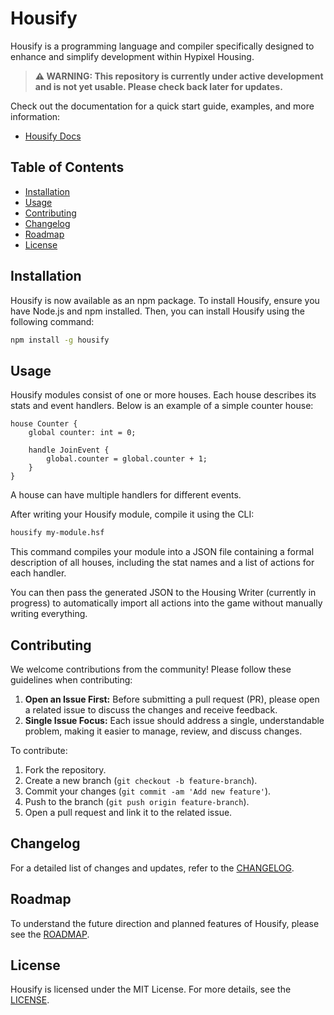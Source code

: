 # Housify

Housify is a programming language and compiler specifically designed to enhance and simplify development within Hypixel Housing.

> **⚠️ WARNING: This repository is currently under active development and is not yet usable. Please check back later for updates.**

Check out the documentation for a quick start guide, examples, and more information:

-   [Housify Docs](https://housify.dev)

## Table of Contents

-   [Installation](#installation)
-   [Usage](#usage)
-   [Contributing](#contributing)
-   [Changelog](#changelog)
-   [Roadmap](#roadmap)
-   [License](#license)

## Installation

Housify is now available as an npm package. To install Housify, ensure you have Node.js and npm installed. Then, you can install Housify using the following command:

```bash
npm install -g housify
```

## Usage

Housify modules consist of one or more houses. Each house describes its stats and event handlers. Below is an example of a simple counter house:

```housify
house Counter {
    global counter: int = 0;

    handle JoinEvent {
        global.counter = global.counter + 1;
    }
}
```

A house can have multiple handlers for different events.

After writing your Housify module, compile it using the CLI:

```bash
housify my-module.hsf
```

This command compiles your module into a JSON file containing a formal description of all houses, including the stat names and a list of actions for each handler.

You can then pass the generated JSON to the Housing Writer (currently in progress) to automatically import all actions into the game without manually writing everything.

## Contributing

We welcome contributions from the community! Please follow these guidelines when contributing:

1. **Open an Issue First:** Before submitting a pull request (PR), please open a related issue to discuss the changes and receive feedback.
2. **Single Issue Focus:** Each issue should address a single, understandable problem, making it easier to manage, review, and discuss changes.

To contribute:

1. Fork the repository.
2. Create a new branch (`git checkout -b feature-branch`).
3. Commit your changes (`git commit -am 'Add new feature'`).
4. Push to the branch (`git push origin feature-branch`).
5. Open a pull request and link it to the related issue.

## Changelog

For a detailed list of changes and updates, refer to the [CHANGELOG](CHANGELOG.md).

## Roadmap

To understand the future direction and planned features of Housify, please see the [ROADMAP](ROADMAP.md).

## License

Housify is licensed under the MIT License. For more details, see the [LICENSE](LICENSE).
